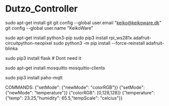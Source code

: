 # Dutzo_Controller

sudo apt-get install git
git config --global user.email "keiko@keikoware.dk"
git config --global user.name "KeikoWare"

sudo apt-get install python3-pip
sudo pip3 install rpi_ws281x adafruit-circuitpython-neopixel
sudo python3 -m pip install --force-reinstall adafruit-blinka

sudo pip3 install flask # Dont need it

sudo apt-get install mosquitto mosquitto-clients

sudo pip3 install paho-mqtt


COMMANDS:
{"setMode": {"newMode": "colorRGB"}}
{"setMode": {"newMode": "temperature"}}
{"colorRGB": [0,128,128]}
{"temperature": {"temp": 23.25,"humidity": 65.5,"tempScale": "celcius"}}

